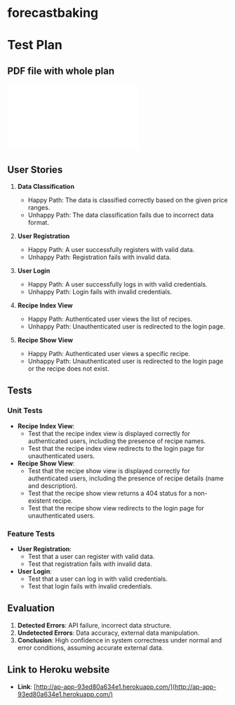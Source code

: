 # forecastbaking

# Test Plan

## PDF file with whole plan
![here](public/pdfplan/testdock.pdf)

## User Stories
1. **Data Classification**
   - Happy Path: The data is classified correctly based on the given price ranges.
   - Unhappy Path: The data classification fails due to incorrect data format.

2. **User Registration**
   - Happy Path: A user successfully registers with valid data.
   - Unhappy Path: Registration fails with invalid data.

3. **User Login**
   - Happy Path: A user successfully logs in with valid credentials.
   - Unhappy Path: Login fails with invalid credentials.

4. **Recipe Index View**
   - Happy Path: Authenticated user views the list of recipes.
   - Unhappy Path: Unauthenticated user is redirected to the login page.

5. **Recipe Show View**
   - Happy Path: Authenticated user views a specific recipe.
   - Unhappy Path: Unauthenticated user is redirected to the login page or the recipe does not exist.

## Tests
### Unit Tests
- **Recipe Index View**:
  - Test that the recipe index view is displayed correctly for authenticated users, including the presence of recipe names.
  - Test that the recipe index view redirects to the login page for unauthenticated users.
- **Recipe Show View**:
  - Test that the recipe show view is displayed correctly for authenticated users, including the presence of recipe details (name and description).
  - Test that the recipe show view returns a 404 status for a non-existent recipe.
  - Test that the recipe show view redirects to the login page for unauthenticated users.

### Feature Tests
- **User Registration**:
  - Test that a user can register with valid data.
  - Test that registration fails with invalid data.
- **User Login**:
  - Test that a user can log in with valid credentials.
  - Test that login fails with invalid credentials.

## Evaluation
1. **Detected Errors**: API failure, incorrect data structure.
2. **Undetected Errors**: Data accuracy, external data manipulation.
3. **Conclusion**: High confidence in system correctness under normal and error conditions, assuming accurate external data.

## Link to Heroku website
- **Link**: [http://ap-app-93ed80a634e1.herokuapp.com/](http://ap-app-93ed80a634e1.herokuapp.com/)
